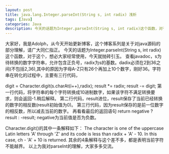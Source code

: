 ```yaml
---
layout: post
title: java.lang.Integer.parseInt(String s, int radix) 浅析
tags: [Java]
categories: Java
description: 今天的话题为Integer.parseInt(String s, int radix)这个函数，对于这个，想必大家经常使用，今天就抛砖引玉。
---
```

大家好，我是Adolph，从今天开始更新博客，这个博客系列是关于对java源码的部分理解，请广大同仁指正。
今天的话题为Integer.parseInt(String s, int radix)这个函数，对于这个，想必大家经常使用，今天就抛砖引玉。
查看javadoc，s为待转换的数字字符串，允许包含正负号，radix为s的基数。dadix必须在2到36之间(不包括2,36),其中的原因为字母A-Z只有26个再加上10个数字，刚好36。字符串在转化的过程中，主要有三行代码，

digit = Character.digit(s.charAt(i++),radix);
result *= radix;
result -= digit;
第一行代码，将字符串的每个字符转换成10进制数字，如果该字符不满足转换要求，则会返回-1.稍后解释。
第二行代码，result进位，result保存了当前已经转换的数字的相反数(result初始值为0)。
第三行代码，因为result保存的是前一位数字的相反数，所以减去当前的数字。
再看看最后的返回语句
 return negative ? result : -result;
negative为当前值是否为负数。

Character.digit()的其中一条解释如下：
The character is one of the uppercase Latin letters 'A' through 'Z' and its code is less than radix + 'A' - 10. In this case, ch - 'A' + 10 is returned. 
其余的4条解释与这个差不多，都是表明当前字符不能越界。
以上为我对parseInt的理解，大家多多交流。
